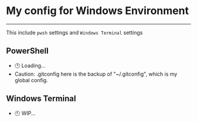 # My config for Windows Environment
---
This include `pwsh` settings and `Windows Terminal` settings

## PowerShell
- :clock1: Loading...
- Caution: .gitconfig here is the backup of "~/.gitconfig", which is my global config.

## Windows Terminal

- :clock10: WIP...
